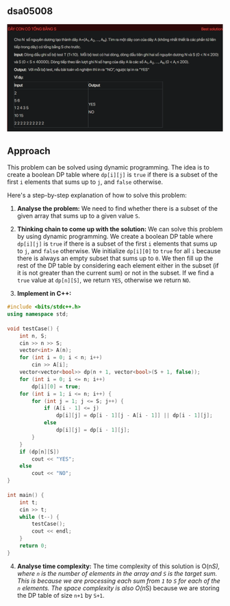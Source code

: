 ## dsa05008
![alt text](image.png)


## Approach
This problem can be solved using dynamic programming. The idea is to create a boolean DP table where `dp[i][j]` is `true` if there is a subset of the first `i` elements that sums up to `j`, and `false` otherwise.

Here's a step-by-step explanation of how to solve this problem:

1. **Analyse the problem:** We need to find whether there is a subset of the given array that sums up to a given value `S`.

2. **Thinking chain to come up with the solution:** We can solve this problem by using dynamic programming. We create a boolean DP table where `dp[i][j]` is `true` if there is a subset of the first `i` elements that sums up to `j`, and `false` otherwise. We initialize `dp[i][0]` to `true` for all `i` because there is always an empty subset that sums up to `0`. We then fill up the rest of the DP table by considering each element either in the subset (if it is not greater than the current sum) or not in the subset. If we find a `true` value at `dp[n][S]`, we return `YES`, otherwise we return `NO`.

3. **Implement in C++:** 

```cpp
#include <bits/stdc++.h>
using namespace std;

void testCase() {
    int n, S;
    cin >> n >> S;
    vector<int> A(n);
    for (int i = 0; i < n; i++)
        cin >> A[i];
    vector<vector<bool>> dp(n + 1, vector<bool>(S + 1, false));
    for (int i = 0; i <= n; i++)
        dp[i][0] = true;
    for (int i = 1; i <= n; i++) {
        for (int j = 1; j <= S; j++) {
            if (A[i - 1] <= j)
                dp[i][j] = dp[i - 1][j - A[i - 1]] || dp[i - 1][j];
            else
                dp[i][j] = dp[i - 1][j];
        }
    }
    if (dp[n][S])
        cout << "YES";
    else
        cout << "NO";
}

int main() {
    int t;
    cin >> t;
    while (t--) {
        testCase();
        cout << endl;
    }
    return 0;
}
```

4. **Analyse time complexity:** The time complexity of this solution is O(n*S), where `n` is the number of elements in the array and `S` is the target sum. This is because we are processing each sum from `1` to `S` for each of the `n` elements. The space complexity is also O(n*S) because we are storing the DP table of size `n+1` by `S+1`.